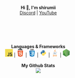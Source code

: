 <p align='center'>
  <b>Hi 👋, I'm shirumii</b><br>
  <a href="https://discord.gg/TkHF7r2wZK">Discord</a> |
  <a href="https://www.youtube.com/@alrxe">YouTube</a> 

</p>

<p align="center"><br>
  <a href="https://github.com/shirumii"
    <img src="(https://lanyard.cnrad.dev/api/1067057006994788354)](https://discord.com/users/1067057006994788354)"/>
     </a>
</p>

<br><br>
<p align="center">
    <b>Languages & Frameworks</b>
    <br>
    <code><img height="25" src="https://raw.githubusercontent.com/github/explore/80688e429a7d4ef2fca1e82350fe8e3517d3494d/topics/javascript/javascript.png"></code>&nbsp;|
    <code><img height="25" src="https://raw.githubusercontent.com/github/explore/80688e429a7d4ef2fca1e82350fe8e3517d3494d/topics/html/html.png"></code>&nbsp;|
    <code><img height="25" src="https://raw.githubusercontent.com/github/explore/80688e429a7d4ef2fca1e82350fe8e3517d3494d/topics/css/css.png"></code>&nbsp;|
    <code><img height="25" src="https://raw.githubusercontent.com/github/explore/80688e429a7d4ef2fca1e82350fe8e3517d3494d/topics/python/python.png"></code>&nbsp;|
    <code><img height="25" src="https://raw.githubusercontent.com/github/explore/80688e429a7d4ef2fca1e82350fe8e3517d3494d/topics/java/java.png"></code>&nbsp;|
    <code><img height="25" src="https://raw.githubusercontent.com/github/explore/80688e429a7d4ef2fca1e82350fe8e3517d3494d/topics/nodejs/nodejs.png"></code>&nbsp;
    <br><br>
    <b>My Github Stats</b><br>
        <img src="https://github-readme-streak-stats.herokuapp.com/?user=alrxe&theme=dark&hide_border=true">
    <br>
</p>
